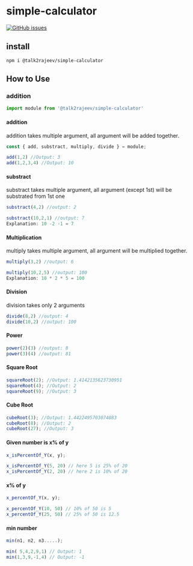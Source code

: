 # simple-calculator

[![GitHub issues](https://img.shields.io/github/issues/talk2rajeev/simple-calculator.svg)](https://github.com/talk2rajeev/simple-calculator/issues)

## install
```
npm i @talk2rajeev/simple-calculator
```

## How to Use

### addition
```javascript
import module from '@talk2rajeev/simple-calculator'
```

#### addition
addition takes multiple argument, all argument will be added together.
```javascript
const { add, substract, multiply, divide } = module;

add(1,2) //Output: 3
add(1,2,3,4) //Output: 10
```

#### substract
substract takes multiple argument, all argument (except 1st) will be substrated from 1st one
```javascript
substract(4,2) //output: 2

substract(10,2,1) //output: 7
Explanation: 10 -2 -1 = 7
```

#### Multiplication
multiply takes multiple argument, all argument will be multiplied together.
```javascript
multiply(3,2) //output: 6

multiply(10,2,5) //output: 100
Explanation: 10 * 2 * 5 = 100
```


#### Division
division takes only 2 arguments
```javascript
divide(8,2) //output: 4
divide(10,2) //output: 100
```

#### Power
```javascript
power(2)(3) //output: 8
power(3)(4) //output: 81
```


#### Square Root

```javascript
squareRoot(2); //Output: 1.4142135623730951
squareRoot(4); //Output: 2
squareRoot(9); //Output: 3
```

#### Cube Root

```javascript
cubeRoot(3); //Output: 1.4422495703074083
cubeRoot(8); //Output: 2
cubeRoot(27); //Output: 3
```

#### Given number is x% of y

```javascript
x_isPercentOf_Y(x, y); 

x_isPercentOf_Y(5, 20) // here 5 is 25% of 20
x_isPercentOf_Y(2, 20) // here 2 is 10% of 20
```


#### x% of y

```javascript
x_percentOf_Y(x, y); 

x_percentOf_Y(10, 50) // 10% of 50 is 5
x_percentOf_Y(25, 50) // 25% of 50 is 12.5
```

#### min number

```javascript
min(n1, n2, n3.....); 

min( 5,4,2,9,1) // Output: 1
min(1,3,9,-1,4) // Output: -1
```